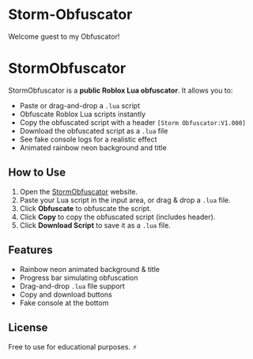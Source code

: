 # Storm-Obfuscator
Welcome guest to my Obfuscator!


# StormObfuscator

StormObfuscator is a **public Roblox Lua obfuscator**. It allows you to:

- Paste or drag-and-drop a `.lua` script
- Obfuscate Roblox Lua scripts instantly
- Copy the obfuscated script with a header `[Storm Obfuscator:V1.000]`
- Download the obfuscated script as a `.lua` file
- See fake console logs for a realistic effect
- Animated rainbow neon background and title

## How to Use

1. Open the [StormObfuscator](https://github.com/palamoszairon-cell/Storm-Obfuscator) website.
2. Paste your Lua script in the input area, or drag & drop a `.lua` file.
3. Click **Obfuscate** to obfuscate the script.
4. Click **Copy** to copy the obfuscated script (includes header).
5. Click **Download Script** to save it as a `.lua` file.

## Features

- Rainbow neon animated background & title
- Progress bar simulating obfuscation
- Drag-and-drop `.lua` file support
- Copy and download buttons
- Fake console at the bottom

## License

Free to use for educational purposes. ⚡
